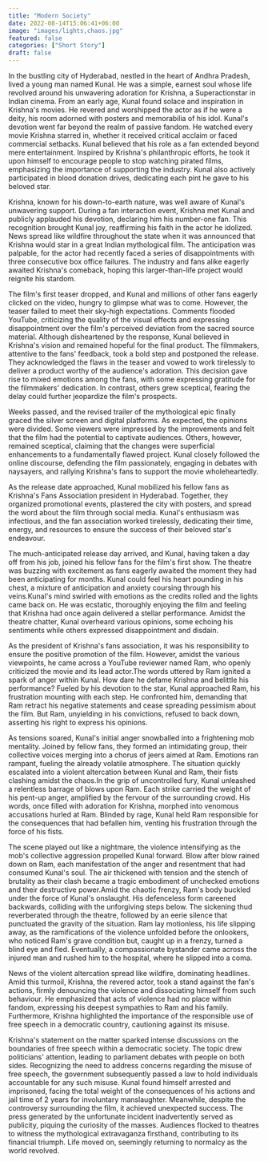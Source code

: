 ```yaml
---
title: "Modern Society"
date: 2022-08-14T15:06:41+06:00
image: "images/lights,chaos.jpg"
featured: false
categories: ["Short Story"]
draft: false
---
```



In the bustling city of Hyderabad, nestled in the heart of Andhra Pradesh, lived a young man named Kunal. He was a simple, earnest soul whose life revolved around his unwavering adoration for Krishna, a Superactionstar in Indian cinema. From an early age, Kunal found solace and inspiration in Krishna's movies. He revered and worshipped the actor as if he were a deity, his room adorned with posters and memorabilia of his idol.
Kunal's devotion went far beyond the realm of passive fandom. He watched every movie Krishna starred in, whether it received critical acclaim or faced commercial setbacks. Kunal believed that his role as a fan extended beyond mere entertainment. Inspired by Krishna's philanthropic efforts, he took it upon himself to encourage people to stop watching pirated films, emphasizing the importance of supporting the industry. Kunal also actively participated in blood donation drives, dedicating each pint he gave to his beloved star.

Krishna, known for his down-to-earth nature, was well aware of Kunal's unwavering support. During a fan interaction event, Krishna met Kunal and publicly applauded his devotion, declaring him his number-one fan. This recognition brought Kunal joy, reaffirming his faith in the actor he idolized.
News spread like wildfire throughout the state when it was announced that Krishna would star in a great Indian mythological film. The anticipation was palpable, for the actor had recently faced a series of disappointments with three consecutive box office failures. The industry and fans alike eagerly awaited Krishna's comeback, hoping this larger-than-life project would reignite his stardom.

The film's first teaser dropped, and Kunal and millions of other fans eagerly clicked on the video, hungry to glimpse what was to come. However, the teaser failed to meet their sky-high expectations. Comments flooded YouTube, criticizing the quality of the visual effects and expressing disappointment over the film's perceived deviation from the sacred source material. Although disheartened by the response, Kunal believed in Krishna's vision and remained hopeful for the final product.
The filmmakers, attentive to the fans' feedback, took a bold step and postponed the release. They acknowledged the flaws in the teaser and vowed to work tirelessly to deliver a product worthy of the audience's adoration. This decision gave rise to mixed emotions among the fans, with some expressing gratitude for the filmmakers' dedication. In contrast, others grew sceptical, fearing the delay could further jeopardize the film's prospects.

Weeks passed, and the revised trailer of the mythological epic finally graced the silver screen and digital platforms. As expected, the opinions were divided. Some viewers were impressed by the improvements and felt that the film had the potential to captivate audiences. Others, however, remained sceptical, claiming that the changes were superficial enhancements to a fundamentally flawed project. Kunal closely followed the online discourse, defending the film passionately, engaging in debates with naysayers, and rallying Krishna's fans to support the movie wholeheartedly.

As the release date approached, Kunal mobilized his fellow fans as Krishna's Fans Association president in Hyderabad. Together, they organized promotional events, plastered the city with posters, and spread the word about the film through social media. Kunal's enthusiasm was infectious, and the fan association worked tirelessly, dedicating their time, energy, and resources to ensure the success of their beloved star's endeavour.

The much-anticipated release day arrived, and Kunal, having taken a day off from his job, joined his fellow fans for the film's first show. The theatre was buzzing with excitement as fans eagerly awaited the moment they had been anticipating for months. Kunal could feel his heart pounding in his chest, a mixture of anticipation and anxiety coursing through his veins.Kunal's mind swirled with emotions as the credits rolled and the lights came back on. He was ecstatic, thoroughly enjoying the film and feeling that Krishna had once again delivered a stellar performance. Amidst the theatre chatter, Kunal overheard various opinions, some echoing his sentiments while others expressed disappointment and disdain.

As the president of Krishna's fans association, it was his responsibility to ensure the positive promotion of the film. However, amidst the various viewpoints, he came across a YouTube reviewer named Ram, who openly criticized the movie and its lead actor.The words uttered by Ram ignited a spark of anger within Kunal. How dare he defame Krishna and belittle his performance? Fueled by his devotion to the star, Kunal approached Ram, his frustration mounting with each step. He confronted him, demanding that Ram retract his negative statements and cease spreading pessimism about the film. But Ram, unyielding in his convictions, refused to back down, asserting his right to express his opinions.

As tensions soared, Kunal's initial anger snowballed into a frightening mob mentality. Joined by fellow fans, they formed an intimidating group, their collective voices merging into a chorus of jeers aimed at Ram. Emotions ran rampant, fueling the already volatile atmosphere. The situation quickly escalated into a violent altercation between Kunal and Ram, their fists clashing amidst the chaos.In the grip of uncontrolled fury, Kunal unleashed a relentless barrage of blows upon Ram. Each strike carried the weight of his pent-up anger, amplified by the fervour of the surrounding crowd. His words, once filled with adoration for Krishna, morphed into venomous accusations hurled at Ram. Blinded by rage, Kunal held Ram responsible for the consequences that had befallen him, venting his frustration through the force of his fists.

The scene played out like a nightmare, the violence intensifying as the mob's collective aggression propelled Kunal forward. Blow after blow rained down on Ram, each manifestation of the anger and resentment that had consumed Kunal's soul. The air thickened with tension and the stench of brutality as their clash became a tragic embodiment of unchecked emotions and their destructive power.Amid the chaotic frenzy, Ram's body buckled under the force of Kunal's onslaught. His defenceless form careened backwards, colliding with the unforgiving steps below. The sickening thud reverberated through the theatre, followed by an eerie silence that punctuated the gravity of the situation. Ram lay motionless, his life slipping away, as the ramifications of the violence unfolded before the onlookers, who noticed Ram's grave condition but, caught up in a frenzy, turned a blind eye and fled. Eventually, a compassionate bystander came across the injured man and rushed him to the hospital, where he slipped into a coma.

News of the violent altercation spread like wildfire, dominating headlines. Amid this turmoil, Krishna, the revered actor, took a stand against the fan's actions, firmly denouncing the violence and dissociating himself from such behaviour. He emphasized that acts of violence had no place within fandom, expressing his deepest sympathies to Ram and his family. Furthermore, Krishna highlighted the importance of the responsible use of free speech in a democratic country, cautioning against its misuse.

Krishna's statement on the matter sparked intense discussions on the boundaries of free speech within a democratic society. The topic drew politicians' attention, leading to parliament debates with people on both sides. Recognizing the need to address concerns regarding the misuse of free speech, the government subsequently passed a law to hold individuals accountable for any such misuse. Kunal found himself arrested and imprisoned, facing the total weight of the consequences of his actions and jail time of 2 years for involuntary manslaughter. Meanwhile, despite the controversy surrounding the film, it achieved unexpected success. The press generated by the unfortunate incident inadvertently served as publicity, piquing the curiosity of the masses. Audiences flocked to theatres to witness the mythological extravaganza firsthand, contributing to its financial triumph. Life moved on, seemingly returning to normalcy as the world revolved.
